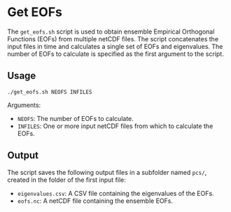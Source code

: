 # Get EOFs

The `get_eofs.sh` script is used to obtain ensemble Empirical Orthogonal Functions (EOFs) from multiple netCDF files. The script concatenates the input files in time and calculates a single set of EOFs and eigenvalues. The number of EOFs to calculate is specified as the first argument to the script.

## Usage

```
./get_eofs.sh NEOFS INFILES
```

Arguments:

- `NEOFS`: The number of EOFs to calculate.
- `INFILES`: One or more input netCDF files from which to calculate the EOFs.

## Output

The script saves the following output files in a subfolder named `pcs/`, created in the folder of the first input file:

- `eigenvalues.csv`: A CSV file containing the eigenvalues of the EOFs.
- `eofs.nc`: A netCDF file containing the ensemble EOFs.
